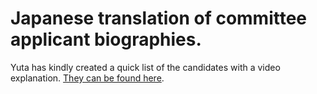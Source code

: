 # Japanese translation of committee applicant biographies.

Yuta has kindly created a quick list of the candidates with a video explanation.  [They can be found here](https://forum.cardano.org/t/2024-intersect-ai/136562).
